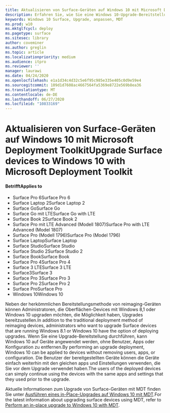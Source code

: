 ```yaml
---
title: Aktualisieren von Surface-Geräten auf Windows 10 mit Microsoft Deployment Toolkit (Surface)
description: Erfahren Sie, wie Sie eine Windows 10-Upgrade-Bereitstellung auf Ihren Surface-Geräten durchführen.
keywords: Windows 10 Surface, Upgrade, anpassen, MDT
ms.prod: w10
ms.mktglfcycl: deploy
ms.pagetype: surface
ms.sitesec: library
author: coveminer
ms.author: greglin
ms.topic: article
ms.localizationpriority: medium
ms.audience: itpro
ms.reviewer: ''
manager: laurawi
ms.date: 04/24/2020
ms.openlocfilehash: e1a1d34c4d32c5e6f95c985e335e405c0d9e59e4
ms.sourcegitcommit: 109d1d7608ac4667564fa5369e8722e569b8ea36
ms.translationtype: MT
ms.contentlocale: de-DE
ms.lasthandoff: 06/27/2020
ms.locfileid: "10833169"
---
```

# <span data-ttu-id="5e92e-104">Aktualisieren von Surface-Geräten auf Windows 10 mit Microsoft Deployment Toolkit</span><span class="sxs-lookup"><span data-stu-id="5e92e-104">Upgrade Surface devices to Windows 10 with Microsoft Deployment Toolkit</span></span>

#### <span data-ttu-id="5e92e-105">Betrifft</span><span class="sxs-lookup"><span data-stu-id="5e92e-105">Applies to</span></span>
- <span data-ttu-id="5e92e-106">Surface Pro 6</span><span class="sxs-lookup"><span data-stu-id="5e92e-106">Surface Pro 6</span></span>
- <span data-ttu-id="5e92e-107">Surface Laptop 2</span><span class="sxs-lookup"><span data-stu-id="5e92e-107">Surface Laptop 2</span></span>
- <span data-ttu-id="5e92e-108">Surface Go</span><span class="sxs-lookup"><span data-stu-id="5e92e-108">Surface Go</span></span>
- <span data-ttu-id="5e92e-109">Surface Go mit LTE</span><span class="sxs-lookup"><span data-stu-id="5e92e-109">Surface Go with LTE</span></span>
- <span data-ttu-id="5e92e-110">Surface Book 2</span><span class="sxs-lookup"><span data-stu-id="5e92e-110">Surface Book 2</span></span>
- <span data-ttu-id="5e92e-111">Surface Pro mit LTE Advanced (Modell 1807)</span><span class="sxs-lookup"><span data-stu-id="5e92e-111">Surface Pro with LTE Advanced (Model 1807)</span></span>
- <span data-ttu-id="5e92e-112">Surface Pro (Modell 1796)</span><span class="sxs-lookup"><span data-stu-id="5e92e-112">Surface Pro (Model 1796)</span></span>
- <span data-ttu-id="5e92e-113">Surface Laptop</span><span class="sxs-lookup"><span data-stu-id="5e92e-113">Surface Laptop</span></span>
- <span data-ttu-id="5e92e-114">Surface Studio</span><span class="sxs-lookup"><span data-stu-id="5e92e-114">Surface Studio</span></span>
- <span data-ttu-id="5e92e-115">Surface Studio 2</span><span class="sxs-lookup"><span data-stu-id="5e92e-115">Surface Studio 2</span></span>
- <span data-ttu-id="5e92e-116">Surface Book</span><span class="sxs-lookup"><span data-stu-id="5e92e-116">Surface Book</span></span>
- <span data-ttu-id="5e92e-117">Surface Pro 4</span><span class="sxs-lookup"><span data-stu-id="5e92e-117">Surface Pro 4</span></span>
- <span data-ttu-id="5e92e-118">Surface 3 LTE</span><span class="sxs-lookup"><span data-stu-id="5e92e-118">Surface 3 LTE</span></span>
- <span data-ttu-id="5e92e-119">Surface3</span><span class="sxs-lookup"><span data-stu-id="5e92e-119">Surface 3</span></span>
- <span data-ttu-id="5e92e-120">Surface Pro 3</span><span class="sxs-lookup"><span data-stu-id="5e92e-120">Surface Pro 3</span></span>
- <span data-ttu-id="5e92e-121">Surface Pro 2</span><span class="sxs-lookup"><span data-stu-id="5e92e-121">Surface Pro 2</span></span>
- <span data-ttu-id="5e92e-122">Surface Pro</span><span class="sxs-lookup"><span data-stu-id="5e92e-122">Surface Pro</span></span>
- <span data-ttu-id="5e92e-123">Windows 10</span><span class="sxs-lookup"><span data-stu-id="5e92e-123">Windows 10</span></span>

<span data-ttu-id="5e92e-124">Neben der herkömmlichen Bereitstellungsmethode von reimaging-Geräten können Administratoren, die Oberflächen-Devices mit Windows 8,1 oder Windows 10 upgraden möchten, die Möglichkeit haben, Upgrades bereitzustellen.</span><span class="sxs-lookup"><span data-stu-id="5e92e-124">In addition to the traditional deployment method of reimaging devices, administrators who want to upgrade Surface devices that are running Windows 8.1 or Windows 10 have the option of deploying upgrades.</span></span> <span data-ttu-id="5e92e-125">Wenn Sie eine Upgrade-Bereitstellung durchführen, kann Windows 10 auf Geräte angewendet werden, ohne Benutzer, Apps oder Konfiguration zu entfernen.</span><span class="sxs-lookup"><span data-stu-id="5e92e-125">By performing an upgrade deployment, Windows 10 can be applied to devices without removing users, apps, or configuration.</span></span> <span data-ttu-id="5e92e-126">Die Benutzer der bereitgestellten Geräte können die Geräte einfach weiterhin mit den gleichen apps und Einstellungen verwenden, die Sie vor dem Upgrade verwendet haben.</span><span class="sxs-lookup"><span data-stu-id="5e92e-126">The users of the deployed devices can simply continue using the devices with the same apps and settings that they used prior to the upgrade.</span></span> 

<span data-ttu-id="5e92e-127">Aktuelle Informationen zum Upgrade von Surface-Geräten mit MDT finden Sie unter [Ausführen eines in-Place-Upgrades auf Windows 10 mit MDT](https://docs.microsoft.com/windows/deployment/deploy-windows-mdt/upgrade-to-windows-10-with-the-microsoft-deployment-toolkit).</span><span class="sxs-lookup"><span data-stu-id="5e92e-127">For the latest information about upgrading surface devices using MDT, refer to [Perform an in-place upgrade to Windows 10 with MDT](https://docs.microsoft.com/windows/deployment/deploy-windows-mdt/upgrade-to-windows-10-with-the-microsoft-deployment-toolkit).</span></span>

